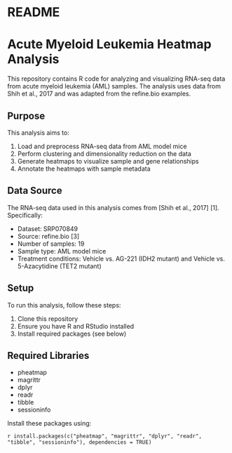# README

# Acute Myeloid Leukemia Heatmap Analysis

This repository contains R code for analyzing and visualizing RNA-seq data from acute myeloid leukemia (AML) samples. The analysis uses data from Shih et al., 2017 and was adapted from the refine.bio examples.

## Purpose

This analysis aims to:

1. Load and preprocess RNA-seq data from AML model mice
2. Perform clustering and dimensionality reduction on the data
3. Generate heatmaps to visualize sample and gene relationships
4. Annotate the heatmaps with sample metadata

## Data Source

The RNA-seq data used in this analysis comes from [Shih et al., 2017] [1]. Specifically:

- Dataset: SRP070849
- Source: refine.bio [3]
- Number of samples: 19
- Sample type: AML model mice
- Treatment conditions: Vehicle vs. AG-221 (IDH2 mutant) and Vehicle vs. 5-Azacytidine (TET2 mutant)

## Setup

To run this analysis, follow these steps:

1. Clone this repository
2. Ensure you have R and RStudio installed
3. Install required packages (see below)

## Required Libraries

- pheatmap
- magrittr
- dplyr
- readr
- tibble
- sessioninfo

Install these packages using:

`r install.packages(c("pheatmap", "magrittr", "dplyr", "readr", "tibble", "sessioninfo"), dependencies = TRUE)`
